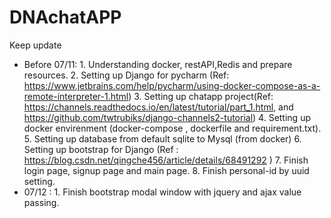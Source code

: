 # DNAchatAPP
Keep update
* Before 07/11:  1. Understanding docker, restAPI,Redis and prepare resources. 
                 2. Setting up Django for pycharm (Ref: https://www.jetbrains.com/help/pycharm/using-docker-compose-as-a-remote-interpreter-1.html)
                 3. Setting up chatapp project(Ref: https://channels.readthedocs.io/en/latest/tutorial/part_1.html, and  https://github.com/twtrubiks/django-channels2-tutorial)
                 4. Setting up docker envirenment (docker-compose , dockerfile and requirement.txt).
                 5. Setting up database from default sqlite to Mysql (from docker)
                 6. Setting up bootstrap for Django (Ref : https://blog.csdn.net/qingche456/article/details/68491292 )
                 7. Finish login page, signup page and main page.
                 8. Finish personal-id by uuid setting.
* 07/12 : 1. Finish bootstrap modal window with jquery and ajax value passing.
